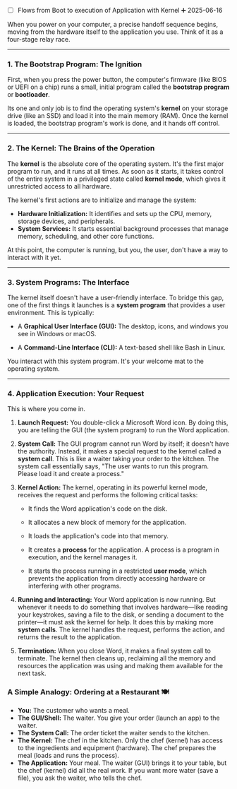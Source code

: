 - [ ] Flows from Boot to execution of Application with Kernel ➕ 2025-06-16 


When you power on your computer, a precise handoff sequence begins, moving from the hardware itself to the application you use. Think of it as a four-stage relay race.

---

### 1. The Bootstrap Program: The Ignition

First, when you press the power button, the computer's firmware (like BIOS or UEFI on a chip) runs a small, initial program called the **bootstrap program** or **bootloader**.

Its one and only job is to find the operating system's **kernel** on your storage drive (like an SSD) and load it into the main memory (RAM). Once the kernel is loaded, the bootstrap program's work is done, and it hands off control.

---

### 2. The Kernel: The Brains of the Operation

The **kernel** is the absolute core of the operating system. It's the first major program to run, and it runs at all times. As soon as it starts, it takes control of the entire system in a privileged state called **kernel mode**, which gives it unrestricted access to all hardware.

The kernel's first actions are to initialize and manage the system:

- **Hardware Initialization:** It identifies and sets up the CPU, memory, storage devices, and peripherals.
- **System Services:** It starts essential background processes that manage memory, scheduling, and other core functions.

At this point, the computer is running, but you, the user, don't have a way to interact with it yet.

---

### 3. System Programs: The Interface

The kernel itself doesn't have a user-friendly interface. To bridge this gap, one of the first things it launches is a **system program** that provides a user environment. This is typically:

- A **Graphical User Interface (GUI):** The desktop, icons, and windows you see in Windows or macOS.
    
- A **Command-Line Interface (CLI):** A text-based shell like Bash in Linux.
    

You interact with this system program. It's your welcome mat to the operating system.

---

### 4. Application Execution: Your Request

This is where you come in.

1. **Launch Request:** You double-click a Microsoft Word icon. By doing this, you are telling the GUI (the system program) to run the Word application.
    
2. **System Call:** The GUI program cannot run Word by itself; it doesn't have the authority. Instead, it makes a special request to the kernel called a **system call**. This is like a waiter taking your order to the kitchen. The system call essentially says, "The user wants to run this program. Please load it and create a process."
    
3. **Kernel Action:** The kernel, operating in its powerful kernel mode, receives the request and performs the following critical tasks:
    
    - It finds the Word application's code on the disk.
    - It allocates a new block of memory for the application.
    - It loads the application's code into that memory.
    - It creates a **process** for the application. A process is a program in execution, and the kernel manages it.
        
    - It starts the process running in a restricted **user mode**, which prevents the application from directly accessing hardware or interfering with other programs.
4. **Running and Interacting:** Your Word application is now running. But whenever it needs to do something that involves hardware—like reading your keystrokes, saving a file to the disk, or sending a document to the printer—it must ask the kernel for help. It does this by making more **system calls**. The kernel handles the request, performs the action, and returns the result to the application.
    
5. **Termination:** When you close Word, it makes a final system call to terminate. The kernel then cleans up, reclaiming all the memory and resources the application was using and making them available for the next task.
    

### A Simple Analogy: Ordering at a Restaurant 🍽️

- **You:** The customer who wants a meal.
- **The GUI/Shell:** The waiter. You give your order (launch an app) to the waiter.
- **The System Call:** The order ticket the waiter sends to the kitchen.
- **The Kernel:** The chef in the kitchen. Only the chef (kernel) has access to the ingredients and equipment (hardware). The chef prepares the meal (loads and runs the process).
- **The Application:** Your meal. The waiter (GUI) brings it to your table, but the chef (kernel) did all the real work. If you want more water (save a file), you ask the waiter, who tells the chef.